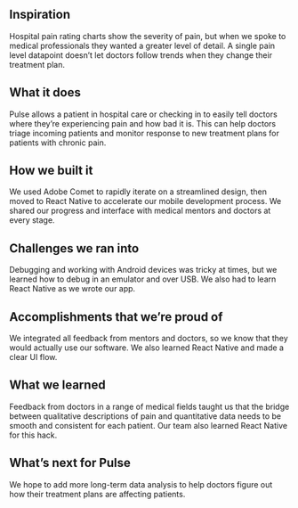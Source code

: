 ## Inspiration
Hospital pain rating charts show the severity of pain, but when we spoke to medical professionals they wanted a greater level of detail. A single pain level datapoint doesn’t let doctors follow trends when they change their treatment plan.

## What it does
Pulse allows a patient in hospital care or checking in to easily tell doctors where they’re experiencing pain and how bad it is. This can help doctors triage incoming patients and monitor response to new treatment plans for patients with chronic pain.

## How we built it
We used Adobe Comet to rapidly iterate on a streamlined design, then moved to React Native to accelerate our mobile development process. We shared our progress and interface with medical mentors and doctors at every stage.

## Challenges we ran into
Debugging and working with Android devices was tricky at times, but we learned how to debug in an emulator and over USB. We also had to learn React Native as we wrote our app.

## Accomplishments that we’re proud of
We integrated all feedback from mentors and doctors, so we know that they would actually use our software. We also learned React Native and made a clear UI flow.

## What we learned
Feedback from doctors in a range of medical fields taught us that the bridge between qualitative descriptions of pain and quantitative data needs to be smooth and consistent for each patient. Our team also learned React Native for this hack.

## What’s next for Pulse
We hope to add more long-term data analysis to help doctors figure out how their treatment plans are affecting patients.